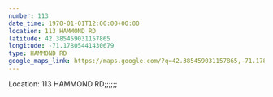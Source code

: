 ```yaml
---
number: 113
date_time: 1970-01-01T12:00:00+00:00
location: 113 HAMMOND RD
latitude: 42.385459031157865
longitude: -71.17805441430679
type: HAMMOND RD
google_maps_link: https://maps.google.com/?q=42.385459031157865,-71.17805441430679
---
```


Location: 113 HAMMOND RD;;;;;;
